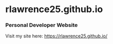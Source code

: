 # rlawrence25.github.io
### Personal Developer Website

Visit my site here: https://rlawrence25.github.io/
